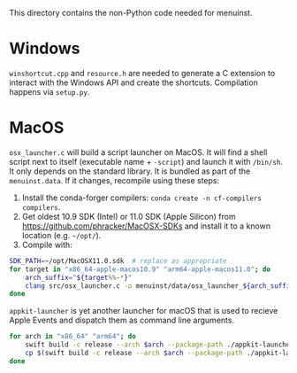 This directory contains the non-Python code needed for menuinst.

# Windows

`winshortcut.cpp` and `resource.h` are needed to generate a C extension to interact with the Windows API and create the shortcuts.
Compilation happens via `setup.py`.

# MacOS

`osx_launcher.c` will build a script launcher on MacOS. 
It will find a shell script next to itself (executable name + `-script`) and launch it with `/bin/sh`.
It only depends on the standard library. It is bundled as part of the `menuinst.data`.
If it changes, recompile using these steps:

1. Install the conda-forger compilers: `conda create -n cf-compilers compilers`.
2. Get oldest 10.9 SDK (Intel) or 11.0 SDK (Apple Silicon) from https://github.com/phracker/MacOSX-SDKs
   and install it to a known location (e.g. `~/opt/`).
3. Compile with:

```bash
SDK_PATH=~/opt/MacOSX11.0.sdk  # replace as appropriate
for target in "x86_64-apple-macos10.9" "arm64-apple-macos11.0"; do
    arch_suffix="${target%%-*}"
    clang src/osx_launcher.c -o menuinst/data/osx_launcher_${arch_suffix} -target $target -isysroot "$SDK_PATH"
done
```

`appkit-launcher` is yet another launcher for macOS that is used to recieve
Apple Events and dispatch them as command line arguments.

```bash
for arch in "x86_64" "arm64"; do
    swift build -c release --arch $arch --package-path ./appkit-launcher
    cp $(swift build -c release --arch $arch --package-path ./appkit-launcher --show-bin-path)/appkit-launcher "../menuinst/data/appkit_launcher_$arch"
done
```
